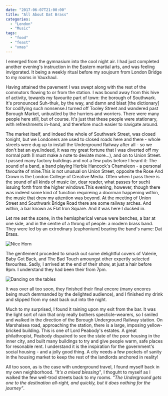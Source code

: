 ```yaml
---
date: "2017-06-07T21:00:00"
title: "All About Dat Brass"
categories:
  - "London"
  - "Music"
tags:
  - "food"
  - "feast"
  - "xmas"
---
```

I emerged from the gymnasium into the cool night air. I had just completed another evening's instruction in the Eastern martial arts, and was feeling invigorated. It being a weekly ritual before my soujourn from London Bridge to my rooms in Vauxhaul.

Having attained the pavement I was swept along with the rest of the commutors flowing to or from the station. I was bound away from this hive of activity, towards my favourite part of town: the borough of Southwark. It's pronounced Suh-thuk, by the way, and damn and blast [the dictionary] for codifying such nonsense.I turned off Tooley Street and wandered past Borough Market, unbustled by the hurriers and worriers. There were many people here still, but of course. It's just that these people were stationary, with refreshments in-hand, and therefore much easier to navigate around.

The market itself, and indeed the whole of Southwark Street, was closed tonight, but we Londoners are used to closed roads here and there - whole streets were dug up to install the Underground Railway after all - so we don't bat an eye.Indeed, it was my great fortune that I was diverted off my normal path (I must make a note to deviate more...), and on to Union Street. I passed many factory buildings and not a few pubs before I heard it: The sound of a band, a band playing Herbie Hancock's Chameleon - a personal favourite of mine.This is not unusual on Union Street, opposite the Rose And Crown is the London College of Creative Media. Often when I pass there is the sound of all kinds of music (or, dear reader, what passes for such) issuing forth from the higher windows.This evening, however, though there was indeed some kind of function requireing a doorman happening within, the music that drew my attention was beyond. At the meeting of Union Street and Southwark Bridge Road there are some railway arches. And within, a bar known as Flat Iron Square. And it was here I ducked in.

Let me set the scene, in the hemispherical venue were benches, a bar at one side, and in the centre of a throng of people: a modern brass band. They were led by an extrodinary [euphonium] bearing the band's name: Dat Brass.

![Nice Horn](https://i.imgur.com/V6V3mwH.jpg)

The gentlement proceded to smash out some delightful covers of Valerie, Baby Got Back, and The Bad Touch amoungst other expertly selected favourites. Sadly, I arrived at the end of their show, at just a hair before 9pm. I understand they had been their from 7pm.

![Dancing on the tables](https://i.imgur.com/OYNHaql.jpg)

It was over all too soon, they finished their final encore (many encores being much demmanded by the delighted audience), and I finished my drink and slipped from my seat back out into the night.

Much to my surprised, I found it raining upon my exit from the bar. It was the light sort of rain that only really bothers specticle-wearers, so I smiled and walked in the direction of the Borough Underground Railway station. On Marshalsea road, approaching the station, there is a large, imposing yellow-bricked building. This is one of Lord Peabody's estates. A great philathropist, Peabody dispaired to see the state of the poor housing in the inner city, and built many buildings to try and give people warm, safe places for resonable rent. I understand it is the inspiration for the government's social housing - and a jolly good thing. A city needs a few pockets of sanity in the housing market to keep the rest of the landlords anchored in reality!

All too soon, as is the case with underground travel, I found myself back in my own neighborhood.
_"It's a mixed blessing"_, I thoguht to myself as I walked the few well-trod streets back to my rooms. _"The Underground gets one to the destination all-right, and quickly, but it does nothing for the *journey*"_.
